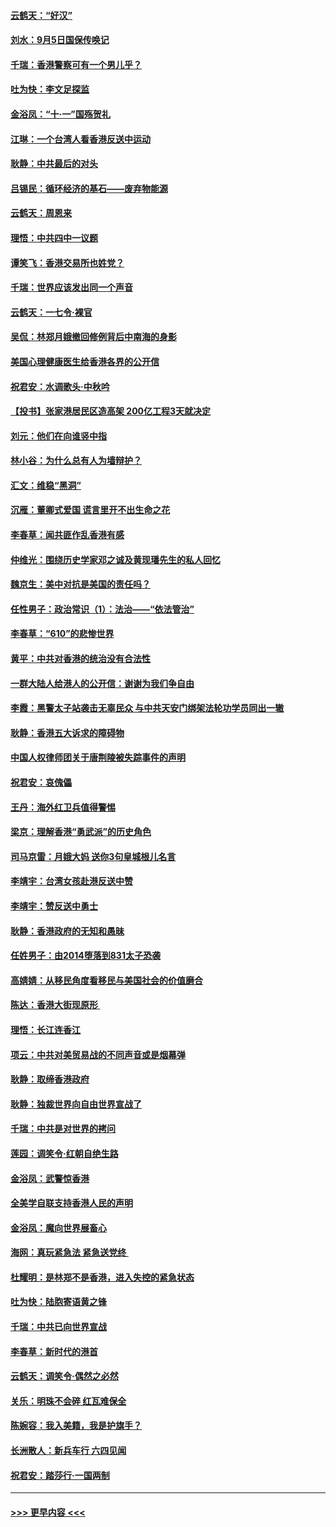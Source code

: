 #### [云鹤天：“好汉”](../pages/nsc993/n11513536.md?t=09111455) 
#### [刘水：9月5日国保传唤记](../pages/nsc993/n11513460.md?t=09111455) 
#### [千瑞：香港警察可有一个男儿乎？](../pages/nsc993/n11513109.md?t=09111455) 
#### [吐为快：李文足探监](../pages/nsc993/n11509622.md?t=09111455) 
#### [金浴凤：“十‧一”国殇贺礼](../pages/nsc993/n11509593.md?t=09111455) 
#### [江琳：一个台湾人看香港反送中运动](../pages/nsc993/n11509211.md?t=09111455) 
#### [耿静：中共最后的对头](../pages/nsc993/n11508308.md?t=09111455) 
#### [吕锡民：循环经济的基石——废弃物能源](../pages/nsc993/n11508212.md?t=09111455) 
#### [云鹤天：周恩来](../pages/nsc993/n11508055.md?t=09111455) 
#### [理悟：中共四中一议题](../pages/nsc993/n11507782.md?t=09111455) 
#### [谭笑飞：香港交易所也姓党？](../pages/nsc993/n11507753.md?t=09111455) 
#### [千瑞：世界应该发出同一个声音](../pages/nsc993/n11507290.md?t=09111455) 
#### [云鹤天：一七令‧裸官](../pages/nsc993/n11507177.md?t=09111455) 
#### [吴侃：林郑月娥撤回修例背后中南海的身影](../pages/nsc993/n11506876.md?t=09111455) 
#### [美国心理健康医生给香港各界的公开信](../pages/nsc993/n11506809.md?t=09111455) 
#### [祝君安：水调歌头‧中秋吟](../pages/nsc993/n11506758.md?t=09111455) 
#### [【投书】张家港居民区造高架 200亿工程3天就决定](../pages/nsc993/n11506682.md?t=09111455) 
#### [刘元：他们在向谁竖中指](../pages/nsc993/n11505384.md?t=09111455) 
#### [林小谷：为什么总有人为墙辩护？](../pages/nsc993/n11505226.md?t=09111455) 
#### [汇文：维稳“黑洞”](../pages/nsc993/n11504347.md?t=09111455) 
#### [沉雁：董卿式爱国 谎言里开不出生命之花](../pages/nsc993/n11503215.md?t=09111455) 
#### [李春草：闻共匪作乱香港有感](../pages/nsc993/n11503072.md?t=09111455) 
#### [仲维光：围绕历史学家邓之诚及黄现璠先生的私人回忆](../pages/nsc993/n11501330.md?t=09111455) 
#### [魏京生：美中对抗是美国的责任吗？](../pages/nsc993/n11500723.md?t=09111455) 
#### [任性男子：政治常识（1）：法治——“依法管治”](../pages/nsc993/n11500791.md?t=09111455) 
#### [李春草：“610”的悲惨世界](../pages/nsc993/n11501141.md?t=09111455) 
#### [黄平：中共对香港的统治没有合法性](../pages/nsc993/n11499473.md?t=09111455) 
#### [一群大陆人给港人的公开信：谢谢为我们争自由](../pages/nsc993/n11500402.md?t=09111455) 
#### [李霞：黑警太子站袭击无辜民众 与中共天安门绑架法轮功学员同出一辙](../pages/nsc993/n11499805.md?t=09111455) 
#### [耿静：香港五大诉求的障碍物](../pages/nsc993/n11497578.md?t=09111455) 
#### [中国人权律师团关于唐荆陵被失踪事件的声明](../pages/nsc993/n11500014.md?t=09111455) 
#### [祝君安：哀傀儡](../pages/nsc993/n11499776.md?t=09111455) 
#### [王丹：海外红卫兵值得警惕](../pages/nsc993/n11498138.md?t=09111455) 
#### [梁京：理解香港“勇武派”的历史角色](../pages/nsc993/n11498006.md?t=09111455) 
#### [司马京雷：月娥大妈  送你3句皇城根儿名言](../pages/nsc993/n11497885.md?t=09111455) 
#### [李靖宇：台湾女孩赴港反送中赞](../pages/nsc993/n11497721.md?t=09111455) 
#### [李靖宇：赞反送中勇士](../pages/nsc993/n11497452.md?t=09111455) 
#### [耿静：香港政府的无知和愚昧](../pages/nsc993/n11494238.md?t=09111455) 
#### [任姓男子：由2014堕落到831太子恐袭](../pages/nsc993/n11496683.md?t=09111455) 
#### [高婧婧：从移民角度看移民与美国社会的价值磨合](../pages/nsc993/n11495757.md?t=09111455) 
#### [陈达：香港大街现原形 ](../pages/nsc993/n11495441.md?t=09111455) 
#### [理悟：长江连香江](../pages/nsc993/n11495377.md?t=09111455) 
#### [项云：中共对美贸易战的不同声音或是烟幕弹](../pages/nsc993/n11494929.md?t=09111455) 
#### [耿静：取缔香港政府](../pages/nsc993/n11494218.md?t=09111455) 
#### [耿静：独裁世界向自由世界宣战了](../pages/nsc993/n11494190.md?t=09111455) 
#### [千瑞：中共是对世界的拷问](../pages/nsc993/n11493021.md?t=09111455) 
#### [莲园：调笑令‧红朝自绝生路](../pages/nsc993/n11493011.md?t=09111455) 
#### [金浴凤：武警惊香港](../pages/nsc993/n11492994.md?t=09111455) 
#### [全美学自联支持香港人民的声明](../pages/nsc993/n11492630.md?t=09111455) 
#### [金浴凤：魔向世界展畜心](../pages/nsc993/n11492599.md?t=09111455) 
#### [海网：真玩紧急法 紧急送党终 ](../pages/nsc993/n11492535.md?t=09111455) 
#### [杜耀明：是林郑不是香港，进入失控的紧急状态](../pages/nsc993/n11491420.md?t=09111455) 
#### [吐为快：陆胞寄语黄之锋](../pages/nsc993/n11491117.md?t=09111455) 
#### [千瑞：中共已向世界宣战](../pages/nsc993/n11490123.md?t=09111455) 
#### [李春草：新时代的港首](../pages/nsc993/n11489864.md?t=09111455) 
#### [云鹤天：调笑令·偶然之必然](../pages/nsc993/n11489701.md?t=09111455) 
#### [关乐：明珠不会碎 红瓦难保全](../pages/nsc993/n11489647.md?t=09111455) 
#### [陈婉容：我入美籍，我是护旗手？](../pages/nsc993/n11487908.md?t=09111455) 
#### [长洲散人：新兵车行 六四见闻](../pages/nsc993/n11487729.md?t=09111455) 
#### [祝君安：踏莎行‧一国两制](../pages/nsc993/n11487699.md?t=09111455) 

----
#### [ >>> 更早内容 <<< ](../indexes/nsc993-earlier.md)
